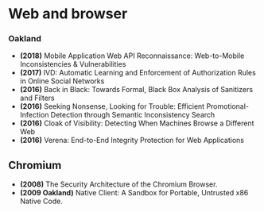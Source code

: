 # Web and browser

### Oakland
* **(2018)** Mobile Application Web API Reconnaissance: Web-to-Mobile Inconsistencies & Vulnerabilities
* **(2017)** IVD: Automatic Learning and Enforcement of Authorization Rules in Online Social Networks
* **(2016)** Back in Black: Towards Formal, Black Box Analysis of Sanitizers and Filters
* **(2016)** Seeking Nonsense, Looking for Trouble: Efficient Promotional-Infection Detection through Semantic Inconsistency Search
* **(2016)** Cloak of Visibility: Detecting When Machines Browse a Different Web
* **(2016)** Verena: End-to-End Integrity Protection for Web Applications

## Chromium
* **(2008)** The Security Architecture of the Chromium Browser.
* **(2009 Oakland)** Native Client: A Sandbox for Portable, Untrusted x86 Native Code.
